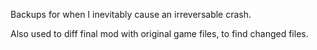 Backups for when I inevitably cause an irreversable crash.

Also used to diff final mod with original game files, to find changed files.
